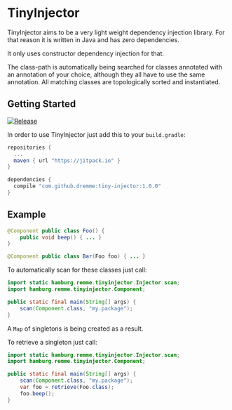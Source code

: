 # TinyInjector

TinyInjector aims to be a very light weight dependency injection library. For that reason it is written in Java and has zero dependencies.

It only uses constructor dependency injection for that.

The class-path is automatically being searched for classes annotated with an annotation of your choice, although they all have to use the same annotation. All matching classes are topologically sorted and instantiated.

## Getting Started

[![Release](https://jitpack.io/v/dremme/tiny-injector.svg)](https://jitpack.io/#dremme/tiny-injector)

In order to use TinyInjector just add this to your `build.gradle`:

```groovy
repositories {
  ...
  maven { url "https://jitpack.io" }
}

dependencies {
  compile "com.github.dremme:tiny-injector:1.0.0"
}
```

## Example

```java
@Component public class Foo() {
    public void beep() { ... }
}

@Component public class Bar(Foo foo) { ... }
```

To automatically scan for these classes just call:

```java
import static hamburg.remme.tinyinjector.Injector.scan;
import hamburg.remme.tinyinjector.Component;

public static final main(String[] args) {
    scan(Component.class, "my.package");
}
```

A `Map` of singletons is being created as a result.

To retrieve a singleton just call:

```java
import static hamburg.remme.tinyinjector.Injector.scan;
import hamburg.remme.tinyinjector.Component;

public static final main(String[] args) {
    scan(Component.class, "my.package");
    var foo = retrieve(Foo.class);
    foo.beep();
}
```
